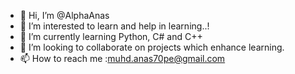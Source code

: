 - 👋 Hi, I’m @AlphaAnas
- 👀 I’m interested to learn and help in learning..!
- 🌱 I’m currently learning Python, C# and C++ 
- 💞️ I’m looking to collaborate on projects which enhance learning.
- 📫 How to reach me :muhd.anas70pe@gmail.com

<!---
AlphaAnas/AlphaAnas is a ✨ special ✨ repository because its `README.md` (this file) appears on your GitHub profile.
You can click the Preview link to take a look at your changes.
--->
